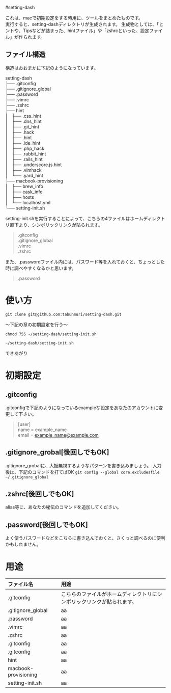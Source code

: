 #setting-dash

これは、macで初期設定をする時用に、ツールをまとめたものです。  
実行すると、setting-dashディレクトリが生成されます。
生成物としては、「ヒントや、Tipsなどが詰まった、hintファイル」や「zshrcといった、設定ファイル」が作られます。

## ファイル構造
構造はおおまかに下記のようになっています。

setting-dash  
├── .gitconfig  
├── .gitignore_global  
├── .password  
├── .vimrc  
├── .zshrc  
├── hint  
│   ├── .css_hint  
│   ├── .dns_hint  
│   ├── .git_hint  
│   ├── .hack  
│   ├── .hint  
│   ├── .ide_hint  
│   ├── .php_hack  
│   ├── .rabbit_hint  
│   ├── .rails_hint  
│   ├── .underscore.js.hint  
│   ├── .vimhack  
│   └── .yard_hint  
├── macbook-provisioning  
│   ├── brew_info  
│   ├── cask_info  
│   ├── hosts  
│   └── localhost.yml  
└── setting-init.sh  

setting-init.shを実行することによって、こちらの4ファイルはホームディレクトリ直下より、シンボリックリンクが貼られます。
> .gitconfig  
> .gitignore_global  
> .vimrc  
> .zshrc  

また、.passwordファイル内には、パスワード等を入れておくと、ちょっとした時に調べやすくなるかと思います。

> .password  


# 使い方

`git clone git@github.com:tabunmuri/setting-dash.git`  
  
〜下記の章の初期設定を行う〜  
  
`chmod 755 ~/setting-dash/setting-init.sh`  
  
`~/setting-dash/setting-init.sh`

できあがり  

# 初期設定

## .gitconfig

.gitconfigで下記のようになっているexampleな設定をあなたのアカウントに変更して下さい。

> [user]  
>     name = example_name  
>     email = example_name@example.com  
  

## .gitignore_grobal[後回しでもOK]

.gitignore_grobalに、大抵無視するようなパターンを書き込みましょう。
入力後は、下記のコマンドを打てばOK
	`git config --global core.excludesfile ~/.gitignore_global`

## .zshrc[後回しでもOK]

alias等に、あなたの秘伝のコマンドを追加してください。

## .password[後回しでもOK]

よく使うパスワードなどをこちらに書き込んでおくと、さくっと調べるのに便利かもしれません。

  
# 用途

|ファイル名|用途|
|:------------|:------------|
|.gitconfig|こちらのファイルがホームディレクトリにシンボリックリンクが貼られます。|
|.gitignore_global|aa|
|.password|aa|
|.vimrc|aa|
|.zshrc|aa|
|.gitconfig|aa|
|.gitconfig|aa|
|hint|aa|
|macbook-provisioning|aa|
|setting-init.sh|aa|
